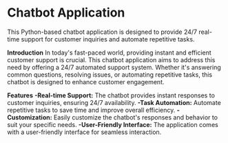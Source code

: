 # Chatbot Application
This Python-based chatbot application is designed to provide 24/7 real-time support for customer inquiries and automate repetitive tasks.

**Introduction**
In today's fast-paced world, providing instant and efficient customer support is crucial. This chatbot application aims to address this need by offering a 24/7 automated support system. Whether it's answering common questions, resolving issues, or automating repetitive tasks, this chatbot is designed to enhance customer engagement.

**Features**
**-Real-time Support:** The chatbot provides instant responses to customer inquiries, ensuring 24/7 availability.
**-Task Automation:** Automate repetitive tasks to save time and improve overall efficiency.
**-Customization:** Easily customize the chatbot's responses and behavior to suit your specific needs.
**-User-Friendly Interface:** The application comes with a user-friendly interface for seamless interaction.
